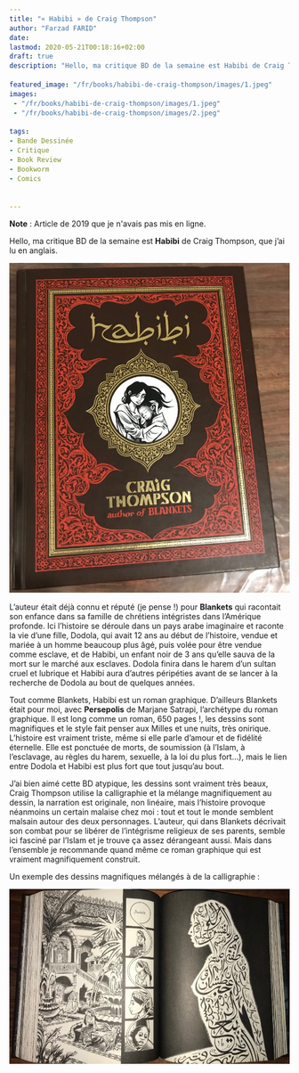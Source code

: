```yaml
---
title: "« Habibi » de Craig Thompson"
author: "Farzad FARID"
date: 
lastmod: 2020-05-21T00:18:16+02:00
draft: true
description: "Hello, ma critique BD de la semaine est Habibi de Craig Thompson, que j’ai lu en anglais."

featured_image: "/fr/books/habibi-de-craig-thompson/images/1.jpeg" 
images:
 - "/fr/books/habibi-de-craig-thompson/images/1.jpeg"
 - "/fr/books/habibi-de-craig-thompson/images/2.jpeg"

tags:
- Bande Dessinée
- Critique
- Book Review
- Bookworm
- Comics


---
```


**Note** : Article de 2019 que je n'avais pas mis en ligne.

Hello, ma critique BD de la semaine est **Habibi** de Craig Thompson, que j’ai lu en anglais. 




![image](images/1.jpeg#layoutTextWidth)



L’auteur était déjà connu et réputé (je pense !) pour **Blankets** qui racontait son enfance dans sa famille de chrétiens intégristes dans l’Amérique profonde. Ici l’histoire se déroule dans un pays arabe imaginaire et raconte la vie d’une fille, Dodola, qui avait 12 ans au début de l’histoire, vendue et mariée à un homme beaucoup plus âgé, puis volée pour être vendue comme esclave, et de Habibi, un enfant noir de 3 ans qu’elle sauva de la mort sur le marché aux esclaves. Dodola finira dans le harem d’un sultan cruel et lubrique et Habibi aura d’autres péripéties avant de se lancer à la recherche de Dodola au bout de quelques années.

Tout comme Blankets, Habibi est un roman graphique. D’ailleurs Blankets était pour moi, avec **Persepolis** de Marjane Satrapi, l’archétype du roman graphique. Il est long comme un roman, 650 pages !, les dessins sont magnifiques et le style fait penser aux Milles et une nuits, très onirique. L’histoire est vraiment triste, même si elle parle d’amour et de fidélité éternelle. Elle est ponctuée de morts, de soumission (à l’Islam, à l’esclavage, au règles du harem, sexuelle, à la loi du plus fort…), mais le lien entre Dodola et Habibi est plus fort que tout jusqu’au bout.

J’ai bien aimé cette BD atypique, les dessins sont vraiment très beaux, Craig Thompson utilise la calligraphie et la mélange magnifiquement au dessin, la narration est originale, non linéaire, mais l’histoire provoque néanmoins un certain malaise chez moi : tout et tout le monde semblent malsain autour des deux personnages. L’auteur, qui dans Blankets décrivait son combat pour se libérer de l’intégrisme religieux de ses parents, semble ici fasciné par l’Islam et je trouve ça assez dérangeant aussi. Mais dans l’ensemble je recommande quand même ce roman graphique qui est vraiment magnifiquement construit. 

Un exemple des dessins magnifiques mélangés à de la calligraphie :




![image](images/2.jpeg#layoutTextWidth)
